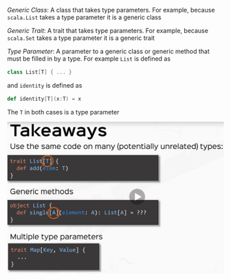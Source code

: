 _Generic Class_:
A class that takes type parameters.  For example, because
`scala.List` takes a type parameter it is a generic class

_Generic Trait_:
A trait that takes type parameters.  For example, because
`scala.Set` takes a type parameter it is a generic trait

_Type Parameter_:
A parameter to a generic class or generic method that must
be filled in by a type.  For example `List` is defined as

```scala
class List[T] { ... }
```

and `identity` is defined as

```scala
def identity[T](x:T) = x
```

The `T` in both cases is a type parameter

![generics](imgs/rtjvmGenerics.png)